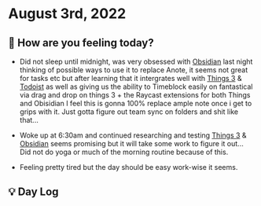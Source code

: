 


# August 3rd, 2022

## 📕 How are you feeling today?

-   Did not sleep until midnight, was very obsessed with [Obsidian](https://www.amplenote.com/notes/a4aada7e-126f-11ed-b96e-7eb08a2c5cd0) last night thinking of possible ways to use it to replace Anote, it seems not great for tasks etc but after learning that it intergrates well with [Things 3](https://www.amplenote.com/notes/36d18aac-12dd-11ed-a1b4-7eb08a2c5cd0) & [Todoist](https://www.amplenote.com/notes/46c611bc-12dd-11ed-8f5c-b244f95defbd) as well as giving us the ability to Timeblock easily on fantastical via drag and drop on things 3 + the Raycast extensions for both Things and Obisidian I feel this is gonna 100% replace ample note once i get to grips with it. Just gotta figure out team sync on folders and shit like that...
    
-   Woke up at 6:30am and continued researching and testing [Things 3](https://www.amplenote.com/notes/36d18aac-12dd-11ed-a1b4-7eb08a2c5cd0) & [Obsidian](https://www.amplenote.com/notes/a4aada7e-126f-11ed-b96e-7eb08a2c5cd0) seems promising but it will take some work to figure it out... Did not do yoga or much of the morning routine because of this.
    
-   Feeling pretty tired but the day should be easy work-wise it seems.

## 💡 Day Log